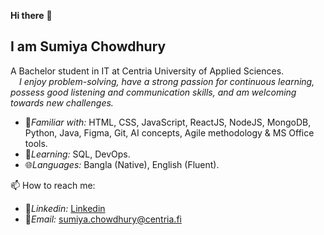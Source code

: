 **Hi there** 👋
## I am **Sumiya Chowdhury**

A Bachelor student in IT at Centria University of Applied Sciences.  
&emsp;<i>I enjoy problem-solving, have a strong passion for continuous learning, possess good listening and communication skills, and am welcoming towards new challenges.</i>

- 🚀<i>Familiar with:</i> HTML, CSS, JavaScript, ReactJS, NodeJS, MongoDB, Python, Java, Figma, Git, AI concepts, Agile methodology & MS Office tools. 
- 🌱<i>Learning:</i> SQL, DevOps.
- 🌐<i>Languages:</i> Bangla (Native), English (Fluent).  

📫 How to reach me: 
- 🔗<i>Linkedin:</i> [Linkedin](https://www.linkedin.com/in/sumiya-chowdhury-01aa73248/)
- 📧<i>Email:</i> [sumiya.chowdhury@centria.fi](sumiya.chowdhury@centria.fi)
